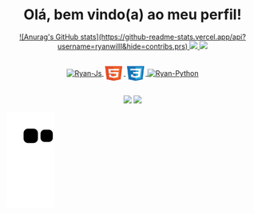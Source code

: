 <h1 align="center"> Olá, bem vindo(a) ao meu perfil!
</h1>
<div align="center">
  <a href="https://github.com/ryanwilll">
   ![Anurag's GitHub stats](https://github-readme-stats.vercel.app/api?username=ryanwilll&hide=contribs,prs)
  <img height="120em" src="https://github-readme-stats.vercel.app/api?username=ryanwilll&show_icons=true&theme=omni&include_all_commits=true&count_private=true"/>
  <img height="120em" src="https://github-readme-stats.vercel.app/api/top-langs/?username=ryanwilll&layout=compact&langs_count=7&theme=dracula"/>
</div>
  
  
<div style="display: inline_block"><br>
  <p align="center">
  <img align="center" alt="Ryan-Js" height="30" width="40" src="https://cdn.jsdelivr.net/gh/devicons/devicon/icons/javascript/javascript-original.svg">
  <img align="center" alt="Ryan-HTML" height="30" width="40" src="https://raw.githubusercontent.com/devicons/devicon/master/icons/html5/html5-original.svg">
  <img align="center" alt="Ryan-CSS" height="30" width="40" src="https://raw.githubusercontent.com/devicons/devicon/master/icons/css3/css3-original.svg">
  <img align="center" alt="Ryan-Python" height="30" width="40" src="https://cdn.jsdelivr.net/gh/devicons/devicon/icons/c/c-original.svg">
  </p>  
</div>
 
##
  
  <div>
<p align="center">
  <a href = "mailto:ryan_will-@hotmail.com"><img src="https://img.shields.io/badge/-Gmail-%23333?style=for-the-badge&logo=gmail&logoColor=white" target="_blank"></a>
  <a href="https://www.linkedin.com/in/ryan-will-580327226/" target="_blank"><img src="https://img.shields.io/badge/-LinkedIn-%230077B5?style=for-the-badge&logo=linkedin&logoColor=white" target="_blank"></a> 
 </p>
    
  ![Snake animation](https://github.com/ryanwilll/ryanwilll/blob/output/github-contribution-grid-snake.svg)
 
</div>
